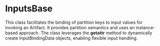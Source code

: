 # InputsBase

This class facilitates the binding of partition keys to input values for invoking an Artifact. It provides partition semantics and uses an instance-based approach. The class leverages the __getattr__ method to dynamically create InputBindingData objects, enabling flexible input handling.



